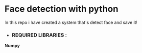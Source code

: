 # Face detection with python
In this repo i have created a system that's detect face and save it! 
- ### REQUIRED LIBRARIES :
**Numpy**
